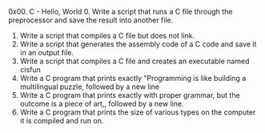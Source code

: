0x00. C - Hello, World
0.	Write a script that runs a C file through the preprocessor and save the result into another file.
1.	Write a script that compiles a C file but does not link.
2.	Write a script that generates the assembly code of a C code and save it in an output file.
3.	Write a script that compiles a C file and creates an executable named cisfun
4.	Write a C program that prints exactly "Programming is like building a multilingual puzzle, followed by a new line
5.	Write a C program that prints exactly with proper grammar, but the outcome is a piece of art,, followed by a new line.
6.	Write a C program that prints the size of various types on the computer it is compiled and run on.

